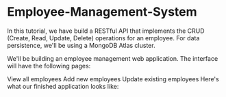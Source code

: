 # Employee-Management-System
In this tutorial, we have build a RESTful API that implements the CRUD (Create, Read, Update, Delete) operations for an employee. For data persistence, we'll be using a MongoDB Atlas cluster.

We'll be building an employee management web application. The interface will have the following pages:

View all employees
Add new employees
Update existing employees
Here's what our finished application looks like:


